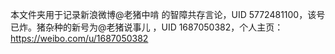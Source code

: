 本文件夹用于记录新浪微博@老猪中啃 的智障共存言论，UID 5772481100，该号已炸。猪杂种的新号为@老猪说事儿 ，UID 1687050382，个人主页：https://weibo.com/u/1687050382

